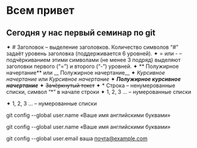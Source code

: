# Всем привет
## Сегодня у нас первый семинар по git

✦	# Заголовок – выделение заголовков. Количество символов “#” задаёт уровень заголовка  (поддерживается 6 уровней).
✦	= или - – подчёркиванием этими символами (не менее 3 подряд) выделяют заголовки  первого (“=”) и второго (“-”) уровней.
✦	** Полужирное начертание** или __ Полужирное начертание__
✦	*Курсивное начертание* или _Курсивное начертание_
✦	***Полужирное курсивное начертание***
✦	~~Зачёркнутый текст~~
✦	* Строка – ненумерованные списки, символ “*” в начале строки
✦	1, 2, 3 … – нумерованные списки

✦	1, 2, 3 … – нумерованные списки

git config --global user.name «Ваше имя английскими буквами»

git config --global user.name «Ваше имя английскими буквами»

git config --global user.email ваша почта@example.com